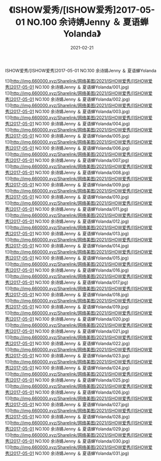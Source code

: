 ﻿---
layout: post
title:  《ISHOW爱秀/[ISHOW爱秀]2017-05-01 NO.100 余诗婧Jenny ＆ 夏语蝉Yolanda》
date:   2021-02-21
img: http://img.660000.xyz/Sharelink/网络美图/2021/ISHOW爱秀/[ISHOW爱秀]2017-05-01 NO.100 余诗婧Jenny ＆ 夏语蝉Yolanda/000.jpg
categories: [美女, 清纯, 唯美]
---

ISHOW爱秀/[ISHOW爱秀]2017-05-01 NO.100 余诗婧Jenny ＆ 夏语蝉Yolanda

 ![](http://img.660000.xyz/Sharelink/网络美图/2021/ISHOW爱秀/[ISHOW爱秀]2017-05-01 NO.100 余诗婧Jenny ＆ 夏语蝉Yolanda/001.jpg) <br>![](http://img.660000.xyz/Sharelink/网络美图/2021/ISHOW爱秀/[ISHOW爱秀]2017-05-01 NO.100 余诗婧Jenny ＆ 夏语蝉Yolanda/002.jpg) <br>![](http://img.660000.xyz/Sharelink/网络美图/2021/ISHOW爱秀/[ISHOW爱秀]2017-05-01 NO.100 余诗婧Jenny ＆ 夏语蝉Yolanda/003.jpg) <br>![](http://img.660000.xyz/Sharelink/网络美图/2021/ISHOW爱秀/[ISHOW爱秀]2017-05-01 NO.100 余诗婧Jenny ＆ 夏语蝉Yolanda/004.jpg) <br>![](http://img.660000.xyz/Sharelink/网络美图/2021/ISHOW爱秀/[ISHOW爱秀]2017-05-01 NO.100 余诗婧Jenny ＆ 夏语蝉Yolanda/005.jpg) <br>![](http://img.660000.xyz/Sharelink/网络美图/2021/ISHOW爱秀/[ISHOW爱秀]2017-05-01 NO.100 余诗婧Jenny ＆ 夏语蝉Yolanda/006.jpg) <br>![](http://img.660000.xyz/Sharelink/网络美图/2021/ISHOW爱秀/[ISHOW爱秀]2017-05-01 NO.100 余诗婧Jenny ＆ 夏语蝉Yolanda/007.jpg) <br>![](http://img.660000.xyz/Sharelink/网络美图/2021/ISHOW爱秀/[ISHOW爱秀]2017-05-01 NO.100 余诗婧Jenny ＆ 夏语蝉Yolanda/008.jpg) <br>![](http://img.660000.xyz/Sharelink/网络美图/2021/ISHOW爱秀/[ISHOW爱秀]2017-05-01 NO.100 余诗婧Jenny ＆ 夏语蝉Yolanda/009.jpg) <br>![](http://img.660000.xyz/Sharelink/网络美图/2021/ISHOW爱秀/[ISHOW爱秀]2017-05-01 NO.100 余诗婧Jenny ＆ 夏语蝉Yolanda/010.jpg) <br>![](http://img.660000.xyz/Sharelink/网络美图/2021/ISHOW爱秀/[ISHOW爱秀]2017-05-01 NO.100 余诗婧Jenny ＆ 夏语蝉Yolanda/011.jpg) <br>![](http://img.660000.xyz/Sharelink/网络美图/2021/ISHOW爱秀/[ISHOW爱秀]2017-05-01 NO.100 余诗婧Jenny ＆ 夏语蝉Yolanda/012.jpg) <br>![](http://img.660000.xyz/Sharelink/网络美图/2021/ISHOW爱秀/[ISHOW爱秀]2017-05-01 NO.100 余诗婧Jenny ＆ 夏语蝉Yolanda/013.jpg) <br>![](http://img.660000.xyz/Sharelink/网络美图/2021/ISHOW爱秀/[ISHOW爱秀]2017-05-01 NO.100 余诗婧Jenny ＆ 夏语蝉Yolanda/014.jpg) <br>![](http://img.660000.xyz/Sharelink/网络美图/2021/ISHOW爱秀/[ISHOW爱秀]2017-05-01 NO.100 余诗婧Jenny ＆ 夏语蝉Yolanda/015.jpg) <br>![](http://img.660000.xyz/Sharelink/网络美图/2021/ISHOW爱秀/[ISHOW爱秀]2017-05-01 NO.100 余诗婧Jenny ＆ 夏语蝉Yolanda/016.jpg) <br>![](http://img.660000.xyz/Sharelink/网络美图/2021/ISHOW爱秀/[ISHOW爱秀]2017-05-01 NO.100 余诗婧Jenny ＆ 夏语蝉Yolanda/017.jpg) <br>![](http://img.660000.xyz/Sharelink/网络美图/2021/ISHOW爱秀/[ISHOW爱秀]2017-05-01 NO.100 余诗婧Jenny ＆ 夏语蝉Yolanda/018.jpg) <br>![](http://img.660000.xyz/Sharelink/网络美图/2021/ISHOW爱秀/[ISHOW爱秀]2017-05-01 NO.100 余诗婧Jenny ＆ 夏语蝉Yolanda/019.jpg) <br>![](http://img.660000.xyz/Sharelink/网络美图/2021/ISHOW爱秀/[ISHOW爱秀]2017-05-01 NO.100 余诗婧Jenny ＆ 夏语蝉Yolanda/020.jpg) <br>![](http://img.660000.xyz/Sharelink/网络美图/2021/ISHOW爱秀/[ISHOW爱秀]2017-05-01 NO.100 余诗婧Jenny ＆ 夏语蝉Yolanda/021.jpg) <br>![](http://img.660000.xyz/Sharelink/网络美图/2021/ISHOW爱秀/[ISHOW爱秀]2017-05-01 NO.100 余诗婧Jenny ＆ 夏语蝉Yolanda/022.jpg) <br>![](http://img.660000.xyz/Sharelink/网络美图/2021/ISHOW爱秀/[ISHOW爱秀]2017-05-01 NO.100 余诗婧Jenny ＆ 夏语蝉Yolanda/023.jpg) <br>![](http://img.660000.xyz/Sharelink/网络美图/2021/ISHOW爱秀/[ISHOW爱秀]2017-05-01 NO.100 余诗婧Jenny ＆ 夏语蝉Yolanda/024.jpg) <br>![](http://img.660000.xyz/Sharelink/网络美图/2021/ISHOW爱秀/[ISHOW爱秀]2017-05-01 NO.100 余诗婧Jenny ＆ 夏语蝉Yolanda/025.jpg) <br>![](http://img.660000.xyz/Sharelink/网络美图/2021/ISHOW爱秀/[ISHOW爱秀]2017-05-01 NO.100 余诗婧Jenny ＆ 夏语蝉Yolanda/026.jpg) <br>![](http://img.660000.xyz/Sharelink/网络美图/2021/ISHOW爱秀/[ISHOW爱秀]2017-05-01 NO.100 余诗婧Jenny ＆ 夏语蝉Yolanda/027.jpg) <br>![](http://img.660000.xyz/Sharelink/网络美图/2021/ISHOW爱秀/[ISHOW爱秀]2017-05-01 NO.100 余诗婧Jenny ＆ 夏语蝉Yolanda/028.jpg) <br>![](http://img.660000.xyz/Sharelink/网络美图/2021/ISHOW爱秀/[ISHOW爱秀]2017-05-01 NO.100 余诗婧Jenny ＆ 夏语蝉Yolanda/029.jpg) <br>![](http://img.660000.xyz/Sharelink/网络美图/2021/ISHOW爱秀/[ISHOW爱秀]2017-05-01 NO.100 余诗婧Jenny ＆ 夏语蝉Yolanda/030.jpg) <br>![](http://img.660000.xyz/Sharelink/网络美图/2021/ISHOW爱秀/[ISHOW爱秀]2017-05-01 NO.100 余诗婧Jenny ＆ 夏语蝉Yolanda/031.jpg) <br>